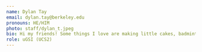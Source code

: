 ```yaml
---
name: Dylan Tay
email: dylan.tay@berkeley.edu
pronouns: HE/HIM
photo: staff/dylan_t.jpeg
bio: Hi my friends! Some things I love are making little cakes, badminton in the RSF and Lego City. Thank you for being a part of my Data 8 experience and I know we’ll do great together :)
role: uGSI (UCS2)
---
```

